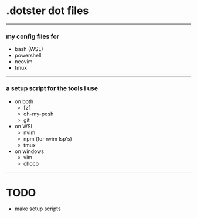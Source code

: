 # .dotster dot files
---
### my config files for
* bash (WSL)
* powershell
* neovim
* tmux
---
### a setup script for the tools I use
* on both
    * fzf
    * oh-my-posh
    * git
* on WSL
    * nvim
    * npm (for nvim lsp's)
    * tmux
* on windows
    * vim
    * choco
---
# TODO
* make setup scripts
